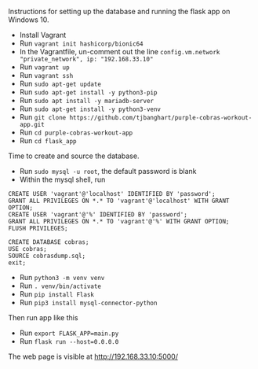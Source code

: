 Instructions for setting up the database and running the flask app on Windows 10.

* Install Vagrant
* Run `vagrant init hashicorp/bionic64`
* In the Vagrantfile, un-comment out the line `config.vm.network "private_network", ip: "192.168.33.10"`
* Run `vagrant up`
* Run `vagrant ssh`
* Run `sudo apt-get update`
* Run `sudo apt-get install -y python3-pip`
* Run `sudo apt install -y mariadb-server`
* Run `sudo apt-get install -y python3-venv`
* Run `git clone https://github.com/tjbanghart/purple-cobras-workout-app.git`
* Run `cd purple-cobras-workout-app`
* Run `cd flask_app`

Time to create and source the database.
* Run `sudo mysql -u root`, the default password is blank
* Within the mysql shell, run
```
CREATE USER 'vagrant'@'localhost' IDENTIFIED BY 'password';
GRANT ALL PRIVILEGES ON *.* TO 'vagrant'@'localhost' WITH GRANT OPTION;
CREATE USER 'vagrant'@'%' IDENTIFIED BY 'password';
GRANT ALL PRIVILEGES ON *.* TO 'vagrant'@'%' WITH GRANT OPTION;
FLUSH PRIVILEGES;

CREATE DATABASE cobras;
USE cobras;
SOURCE cobrasdump.sql;
exit;
```

* Run `python3 -m venv venv`
* Run `. venv/bin/activate`
* Run `pip install Flask`
* Run `pip3 install mysql-connector-python`

Then run app like this
* Run `export FLASK_APP=main.py`
* Run `flask run --host=0.0.0.0`

The web page is visible at http://192.168.33.10:5000/
